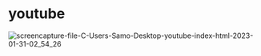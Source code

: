 # youtube
![screencapture-file-C-Users-Samo-Desktop-youtube-index-html-2023-01-31-02_54_26](https://user-images.githubusercontent.com/121224893/215639754-d352f7fc-0553-48d9-81ae-1a2e074f8ecc.png)
